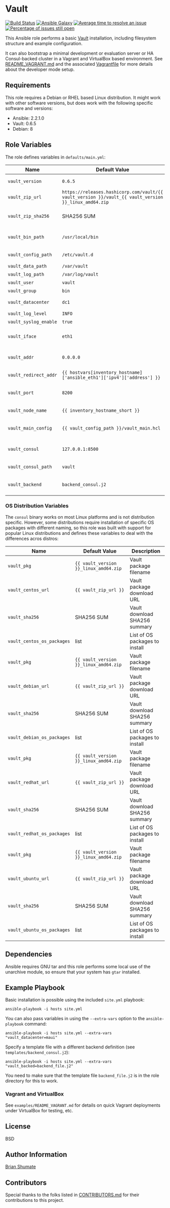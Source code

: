 # Vault

[![Build Status](https://travis-ci.org/brianshumate/ansible-vault.svg?branch=master)](https://travis-ci.org/brianshumate/ansible-vault)
[![Ansible Galaxy](https://img.shields.io/badge/galaxy-brianshumate.vault-blue.svg)](https://galaxy.ansible.com/brianshumate/vault/)
[![Average time to resolve an issue](http://isitmaintained.com/badge/resolution/brianshumate/ansible-vault.svg)](http://isitmaintained.com/project/brianshumate/ansible-vault "Average time to resolve an issue")
[![Percentage of issues still open](http://isitmaintained.com/badge/open/brianshumate/ansible-vault.svg)](http://isitmaintained.com/project/brianshumate/ansible-vault "Percentage of issues still open")

This Ansible role performs a basic [Vault](https://vaultproject.io/)
installation, including filesystem structure and example configuration.

It can also bootstrap a minimal development or evaluation server or HA
Consul-backed cluster in a Vagrant and VirtualBox based environment. See
[README_VAGRANT.md](https://github.com/brianshumate/ansible-vault/blob/master/examples/README_VAGRANT.md) and the associated [Vagrantfile](https://github.com/brianshumate/ansible-vault/blob/master/examples/Vagrantfile) for more details about the developer mode setup.

## Requirements

This role requires a Debian or RHEL based Linux distribution. It might work
with other software versions, but does work with the following specific
software and versions:

* Ansible: 2.2.1.0
* Vault: 0.6.5
* Debian: 8

## Role Variables

The role defines variables in `defaults/main.yml`:

| Name           | Default Value | Description                        |
| -------------- | ------------- | -----------------------------------|
| `vault_version` | `0.6.5` | Version to install |
| `vault_zip_url` | `https://releases.hashicorp.com/vault/{{ vault_version }}/vault_{{ vault_version }}_linux_amd64.zip` | Download URL |
| `vault_zip_sha256` | SHA256 SUM | Archive SHA256 summary |
| `vault_bin_path` | `/usr/local/bin` | Binary installation path |
| `vault_config_path` | `/etc/vault.d` | Configuration file path |
| `vault_data_path` | `/var/vault` | Data path |
| `vault_log_path` | `/var/log/vault` | Log path |
| `vault_user` | `vault` | OS user |
| `vault_group` | `bin` | OS group |
| `vault_datacenter` | `dc1` | Datacenter label |
| `vault_log_level` | `INFO` | Log level |
| `vault_syslog_enable` | `true` | Log to syslog |
| `vault_iface` | `eth1` | Network interface name |
| `vault_addr` | `0.0.0.0` | Vault main interface address
| `vault_redirect_addr` | `{{ hostvars[inventory_hostname]['ansible_eth1']['ipv4']['address'] }}` | Redirect address |
| `vault_port` | `8200` | TCP port number to use |
| `vault_node_name` | `{{ inventory_hostname_short }}` | Short node name |
| `vault_main_config` | `{{ vault_config_path }}/vault_main.hcl` | Main configuration file path |
| `vault_consul` | `127.0.0.1:8500` | Address of Consul backend |
| `vault_consul_path` | `vault` | Consul path to use |
| `vault_backend` | `backend_consul.j2` | Backend template filename |

### OS Distribution Variables

The `consul` binary works on most Linux platforms and is not distribution
specific. However, some distributions require installation of specific OS
packages with different naming, so this role was built with support for
popular Linux distributions and defines these variables to deal with the
differences acros distros:

| Name           | Default Value | Description                        |
| -------------- | ------------- | -----------------------------------|
| `vault_pkg` | `{{ vault_version }}_linux_amd64.zip` | Vault package filename |
| `vault_centos_url` | `{{ vault_zip_url }}` | Vault package download URL |
| `vault_sha256` | SHA256 SUM | Vault download SHA256 summary |
| `vault_centos_os_packages` | list | List of OS packages to install |
| `vault_pkg` | `{{ vault_version }}_linux_amd64.zip` | Vault package filename |
| `vault_debian_url` | `{{ vault_zip_url }}` | Vault package download URL |
| `vault_sha256` | SHA256 SUM | Vault download SHA256 summary |
| `vault_debian_os_packages` | list | List of OS packages to install |
| `vault_pkg` | `{{ vault_version }}_linux_amd64.zip` | Vault package filename |
| `vault_redhat_url` | `{{ vault_zip_url }}` | Vault package download URL |
| `vault_sha256` | SHA256 SUM | Vault download SHA256 summary |
| `vault_redhat_os_packages` | list | List of OS packages to install |
| `vault_pkg` | `{{ vault_version }}_linux_amd64.zip` | Vault package filename |
| `vault_ubuntu_url` | `{{ vault_zip_url }}` | Vault package download URL |
| `vault_sha256` | SHA256 SUM | Vault download SHA256 summary |
| `vault_ubuntu_os_packages` | list | List of OS packages to install |

## Dependencies

Ansible requires GNU tar and this role performs some local use of the
unarchive module, so ensure that your system has `gtar` installed.

## Example Playbook

Basic installation is possible using the included `site.yml` playbook:

```
ansible-playbook -i hosts site.yml
```

You can also pass variables in using the `--extra-vars` option to the
`ansible-playbook` command:

```
ansible-playbook -i hosts site.yml --extra-vars "vault_datacenter=maui"
```

Specify a template file with a different backend definition
(see `templates/backend_consul.j2`):

```
ansible-playbook -i hosts site.yml --extra-vars "vault_backed=backend_file.j2"
```

You need to make sure that the template file `backend_file.j2` is in the
role directory for this to work.

### Vagrant and VirtualBox

See `examples/README_VAGRANT.md` for details on quick Vagrant deployments
under VirtualBox for testing, etc.

## License

BSD

## Author Information

[Brian Shumate](http://brianshumate.com)

## Contributors

Special thanks to the folks listed in [CONTRIBUTORS.md](https://github.com/brianshumate/ansible-vault/blob/master/CONTRIBUTORS.md) for their
contributions to this project.
